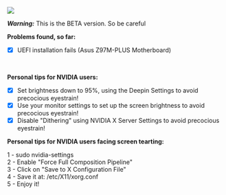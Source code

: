 ![](https://i.imgur.com/aTdv3NE.png)

***Warning:*** This is the BETA version. So be careful <br />

**Problems found, so far:**

- [x] UEFI installation fails (Asus Z97M-PLUS Motherboard) 
<br />



**Personal tips for NVIDIA users:**

- [x] Set brightness down to 95%, using the Deepin Settings to avoid precocious eyestrain!
- [x] Use your monitor settings to set up the screen brightness to avoid precocious eyestrain!
- [x] Disable "Dithering" using NVIDIA X Server Settings to avoid precocious eyestrain!

**Personal tips for NVIDIA users facing screen tearting:** 

1 - sudo nvidia-settings <br />
2 - Enable "Force Full Composition Pipeline" <br />
3 - Click on "Save to X Configuration File" <br />
4 - Save it at: /etc/X11/xorg.conf <br />
5 - Enjoy it! <br />
